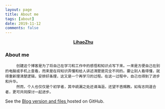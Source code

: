 ```yaml
---
layout: page
title: About me
tags: [about]
date: 2019-11-12
comments: false
---
```

    
<center><a href="http://lihaozhu.github.io"><b>LihaoZhu</b></a></center>

### About me

         创建这个博客是为了将自己在学习和工作中的感悟和知识点写下来。一来是方便自己在别的电脑或手机上查看，而来是在将知识弄懂和给人讲述清楚是完全不同的。要让别人看得懂，就得重新理清楚逻辑，安排好条理，这又是一个再学习的过程。在这一过程中，自己也得到了进步和升华。
         然而，个人也仅仅是个初学者，其中疏漏之处还请海涵，还望不吝赐教。如有志同道合者，更可共同探讨一起进步。


See the [Blog version and files ](http://github.com/lihaozhu/lihaozhu.github.io) hosted on GitHub.


